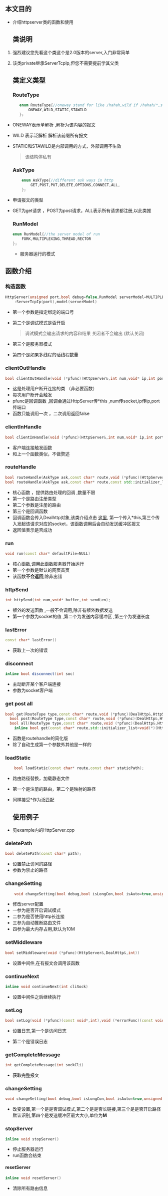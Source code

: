 ## 本文目的

- 介绍httpserver类的函数和使用
  
  ## 类说明
1. 强烈建议您先看这个类这个是2.0版本的server,入门非常简单

2. 该类private继承ServerTcpIp,但您不需要提前学其父类
   
   ## 类定义类型
   
   ### RouteType
   
   ```cpp
      enum RouteType{//oneway stand for like /hahah,wild if /hahah/*,static is recource static
          ONEWAY,WILD,STATIC,STAWILD
      };
   ```
- ONEWAY表示单解析 ,解析为该内容的报文

- WILD 表示泛解析 解析该前缀所有报文

- STATIC和STAWILD是内部调用的方式，外部调用不生效
  
  > 该结构体私有
  
  ### AskType
  
  ```cpp
      enum AskType{//different ask ways in http
          GET,POST,PUT,DELETE,OPTIONS,CONNECT,ALL,
      };
  ```

- 申请报文的类型

- GET为get请求 ，POST为post请求，ALL表示所有请求都注册,以此类推
  
  ### RunModel
  
  ```cpp
  enum RunModel{//the server model of run
      FORK,MULTIPLEXING,THREAD,RECTOR
  };
  ```
  
  - 服务器运行的模式

## 函数介绍

### 构造函数

```cpp
HttpServer(unsigned port,bool debug=false,RunModel serverModel=MULTIPLEXING,unsigned threadNum=5)
    :ServerTcpIp(port),model(serverModel)
```

- 第一个参数是指定绑定的端口号

- 第二个是调试模式是否开启
  
  > 调试模式会输出请求的内容和结果
  > 关闭者不会输出 (默认关闭)

- 第三个是服务器模式

- 第四个是如果多线程的话线程数量

### clientOutHandle

```cpp
bool clientOutHandle(void (*pfunc)(HttpServer&,int num,void* ip,int port));
```

- 这是处理用户断开连接的类 （非必要函数）
- 每次用户断开会触发
- pfunc是回调函数 ,回调会通过HttpServer传*this ,num传socket,ip传ip,port传端口
- 函数只能调用一次 ，二次调用返回false

### clientInHandle

```cpp
bool clientInHandle(void (*pfunc)(HttpServer&,int num,void* ip,int port));
```

- 客户端连接触发函数
- 和上一个函数类似，不做赘述

### **routeHandle**

```cpp
bool routeHandle(AskType ask,const char* route,void (*pfunc)(HttpServer&,DealHttp&,int)
bool routeHandle(AskType ask,const char* route,const std::initializer_list<void(*)(HttpServer&,DealHttp&,int)>& pfuncs))
```

- 核心函数 ，提供路由处理的回调 ,数量不限
- 第一个是路由注册类型
- 第二个参数是注册的路由
- 第三个是回调函数
- 回调函数会传入Dealhttp对象,该类介绍点击 [这里](./DealHttp.md), 第一个传入*this,第三个传入发起该请求对应的socket，该函数调用后会自动发送缓冲区报文
- 返回值表示是否成功

### **run**

```cpp
void run(const char* defaultFile=NULL)
```

- 核心函数,调用此函数服务器开始运行
- 第一个参数是默认的网页首页
- 该函数**不会返回**,除非出错

### httpSend

```cpp
int httpSend(int num,void* buffer,int sendLen);
```

- 额外的发送函数 ,一般不会调用,除非有额外数据发送
- 第一个参数为socket的值 ,第二个为发送内容缓冲区 ,第三个为发送长度

### lastError

```cpp
const char* lastError()
```

- 获取上一次的错误

### disconnect

```cpp
inline bool disconnect(int soc)
```

- 主动断开某个客户端连接
- 参数为socket客户端

### get post all

```cpp
bool get(RouteType type,const char* route,void (*pfunc)(DealHttp&,HttpServer&,int,void*,int&));
  bool post(RouteType type,const char* route,void (*pfunc)(DealHttp&,HttpServer&,int,void*,int&));
  bool all(RouteType type,const char* route,void (*pfunc)(DealHttp&,HttpServer&,int,void*,int&));
    inline bool get(const char* route,std::initializer_list<void(*)(HttpServer&,DealHttp&,int)> pfuncs)
```

- 函数是routehandle的简化版
- 除了自动生成第一个参数外其他是一样的

### loadStatic

```cpp
    bool loadStatic(const char* route,const char* staticPath);
```

- 路由路径替换，加载静态文件

- 第一个是注册的路由，第二个是映射的路径

- 同样接受*作为泛匹配
  
  ## 使用例子

- 见example内的HttpServer.cpp

### deletePath

```cpp
bool deletePath(const char* path);
```

- 设置禁止访问的路径
- 参数为禁止的路径

### changeSetting

```cpp
    void changeSetting(bool debug,bool isLongCon,bool isAuto=true,unsigned maxSendLen=10,unsigned sslWriteTime=5,int recvWaitTime=3)
```

- 修改server配置
- 一参为是否开启调试模式
- 二参为是否使用http长连接
- 三参为自动推断路由文件
- 四参为最大内存占用,默认为10M

### setMiddleware

```cpp
bool setMiddleware(void (*pfunc)(HttpServer&,DealHttp&,int))
```

- 设置中间件,在有报文会调用该函数

### continueNext

```cpp
inline void continueNext(int cliSock)
```

- 设置中间件之后继续执行

### setLog

```cpp
bool setLog(void (*pfunc)(const void*,int),void (*errorFunc)(const void*,int))
```

- 设置日志,第一个是访问日志

- 第二个是错误日志

### getCompleteMessage

```cpp
int getCompleteMessage(int sockCli)
```

- 获取完整报文

### changeSetting

```cpp
void changeSetting(bool debug,bool isLongCon,bool isAuto=true,unsigned maxSendLen=1)
```

- 改变设置,第一个是是否调试模式,第二个是是否长链接,第三个是是否开启路径默认识别,第四个是发送缓冲区最大大小,单位为**M**

### stopServer

```cpp
inline void stopServer()
```

- 停止服务器运行
- run函数会结束

#### resetServer

```cpp
inline void resetServer()
```

- 清除所有路由信息